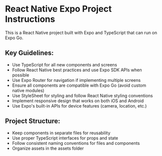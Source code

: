 <!-- Use this file to provide workspace-specific custom instructions to Copilot. For more details, visit https://code.visualstudio.com/docs/copilot/copilot-customization#_use-a-githubcopilotinstructionsmd-file -->

# React Native Expo Project Instructions

This is a React Native project built with Expo and TypeScript that can run on Expo Go.

## Key Guidelines:
- Use TypeScript for all new components and screens
- Follow React Native best practices and use Expo SDK APIs when possible
- Use Expo Router for navigation if implementing multiple screens
- Ensure all components are compatible with Expo Go (avoid custom native modules)
- Use StyleSheet for styling and follow React Native styling conventions
- Implement responsive design that works on both iOS and Android
- Use Expo's built-in APIs for device features (camera, location, etc.)

## Project Structure:
- Keep components in separate files for reusability
- Use proper TypeScript interfaces for props and state
- Follow consistent naming conventions for files and components
- Organize assets in the assets folder

